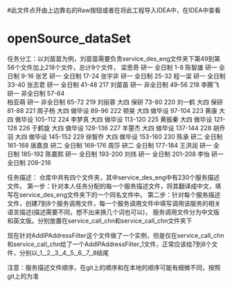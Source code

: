 
#此文件点开由上边靠右的Raw按钮或者在将此工程导入IDEA中，在IDEA中查看
# openSource_dataSet
任务分工：以刘苗苗为例，刘苗苗需要负责service_des_eng文件夹下第49到第56个文件加上218个文件，总计9个文件，
梁思奇	研一	全日制	1-8
陈智雄	研一	全日制	9-16
张艺	研一	全日制	17-24
张宇非	研一	全日制	25-32
程一梁	研一	全日制	33-40
张志君	研一	全日制	41-48   217
刘苗苗	研一	非全日制	49-56   218
李腾飞	研一	非全日制	57-64    
柏亚萌	研一	非全日制	65-72   219
刘丽蓉	大四	保研	73-80   220
刘一鹤	大四	保研	81-88   221
周子杨	大四	做毕设	89-96   222
顿昊	大四	做毕设	97-104  223
黄康	大四	做毕设	105-112  224
李梦真	大四	做毕设	113-120  225
黄振秦	大四	做毕设	121-128  226
于鹤旋	大四	做毕设	129-136  227
羊曌杰	大四	做毕设	137-144  228
胡乔羽	大四	做毕设	145-152  229
徐智乔	大四	做毕设	153-160  230
陈承	研二	全日制	161-168
唐嘉良	研二	全日制	169-176
周莎	研二	全日制	177-184
王洪润	研一	全日制	185-192
陈嘉熙	研一	全日制	193-200
刘炜	研一	全日制	201-208
李怡	研一	全日制	209-216

任务描述：
仓库中共有四个文件夹，其中service_des_eng中有230个服务描述文件。
第一步：针对本人任务分配的每一个服务描述文件，将其翻译成中文，填写在service_des_eng文件夹下的一个同名文件中。
第二步：针对每个服务描述文件，创建7到8个服务调用文件，每一个服务调用文件中填写调用该服务的相关语言描述(描述需要不同，想不出来换几个词也可以)，
              服务调用文件分为中文版和英文版。分别放置在service_call_chn和service_call_chn文件夹下
              
现在针对AddIPAddressFilter这个文件做了一个实例，但是仅在service_call_chn和service_call_chn给了一个AddIPAddressFilter_1文件，正常应该给7到8个文件，分别以_1,_2,_3,_4,_5,_6,_7,_8结尾

注意：服务描述文件顺序，在git上的顺序和在本地的顺序可能有细微不同，按照git上的为准
